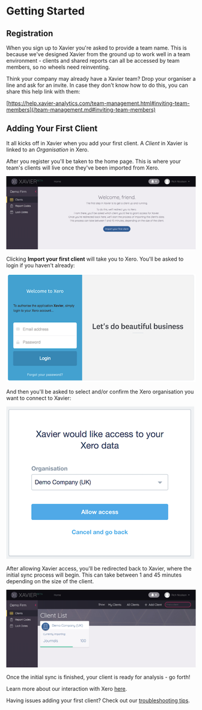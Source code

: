 # Getting Started

## Registration

When you sign up to Xavier you're asked to provide a team name. This is because we've designed Xavier from the ground up
to work well in a team environment - clients and shared reports can all be accessed by team members, so no wheels need
reinventing.

Think your company may already have a Xavier team? Drop your organiser a line and ask for an invite. In case they don't
know how to do this, you can share this help link with them:

[https://help.xavier-analytics.com/team-management.html#inviting-team-members](/team-management.md#inviting-team-members)


## Adding Your First Client

It all kicks off in Xavier when you add your first client. A *Client* in Xavier is linked to an *Organisation* in Xero.

After you register you'll be taken to the home page. This is where your team's clients will live once they've been imported from Xero.

![Import your first client](./images/add-first-client.png)

Clicking **Import your first client** will take you to Xero. You'll be asked to login if you haven't already:

![Xero login](./images/xero-login.png)

And then you'll be asked to select and/or confirm the Xero organisation you want to connect to Xavier:

![Select Xero organisation](./images/select-xero-organisation.png)

After allowing Xavier access, you'll be redirected back to Xavier, where the initial sync process will begin.
This can take between 1 and 45 minutes depending on the size of the client.

![Initial client sync](./images/initial-client-sync.png)

Once the initial sync is finished, your client is ready for analysis - go forth!

Learn more about our interaction with Xero [here](/xero-integration.md).

Having issues adding your first client? Check out our [troubleshooting tips](/troubleshooting.md).
